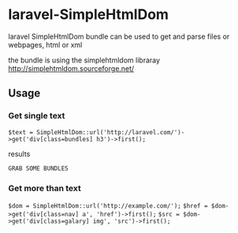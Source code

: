 laravel-SimpleHtmlDom
=====================

laravel SimpleHtmlDom bundle can be used to get and parse files or webpages, html or xml 

the bundle is using the simplehtmldom libraray
http://simplehtmldom.sourceforge.net/

## Usage ##

### Get single text ###
``$text = SimpleHtmlDom::url('http://laravel.com/')->get('div[class=bundles] h3')->first();``

results

``GRAB SOME BUNDLES``

### Get more than text ###
``$dom = SimpleHtmlDom::url('http://example.com/');``
``$href = $dom->get('div[class=nav] a', 'href')->first();``
``$src = $dom->get('div[class=galary] img', 'src')->first();``